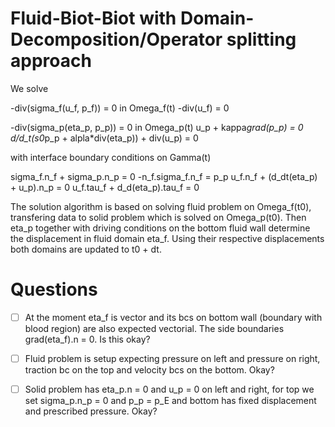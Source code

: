 # Fluid-Biot-Biot with Domain-Decomposition/Operator splitting approach

We solve

-div(sigma_f(u_f, p_f)) = 0    in Omega_f(t)
-div(u_f)               = 0

-div(sigma_p(eta_p, p_p))                   =  0    in Omega_p(t)
u_p + kappa*grad(p_p)                       =  0
d/d_t(s0*p_p + alpla*div(eta_p)) + div(u_p) =  0

with interface boundary conditions  on Gamma(t)

sigma_f.n_f + sigma_p.n_p = 0
-n_f.sigma_f.n_f = p_p
u_f.n_f + (d_dt(eta_p) + u_p).n_p = 0
u_f.tau_f + d_d(eta_p).tau_f = 0

The solution algorithm is based on solving fluid problem on Omega_f(t0),
transfering data to solid problem which is solved on Omega_p(t0). Then
eta_p together with driving conditions on the bottom fluid wall determine
the displacement in fluid domain eta_f. Using their respective displacements
both domains are updated to t0 + dt.

# Questions

- [ ] At the moment eta_f is vector and its bcs on bottom wall (boundary with
blood region) are also expected vectorial. The side boundaries grad(eta_f).n = 0.
Is this okay?

- [ ] Fluid problem is setup expecting pressure on left and pressure on right,
traction bc on the top and velocity bcs on the bottom. Okay?

- [ ] Solid problem has eta_p.n = 0 and u_p = 0 on left and right, for top
we set sigma_p.n_p = 0 and p_p = p_E and bottom has fixed displacement
and prescribed pressure. Okay?